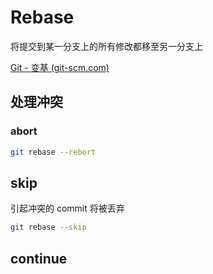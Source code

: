 # Rebase

将提交到某一分支上的所有修改都移至另一分支上 <Tag text="TODO" />

[Git - 变基 (git-scm.com)](https://git-scm.com/book/zh/v2/Git-分支-变基)

## 处理冲突

### abort

```bash
git rebase --rebort
```

## skip

引起冲突的 commit 将被丢弃

```bash
git rebase --skip
```

## continue

<Tag text="TODO" />
